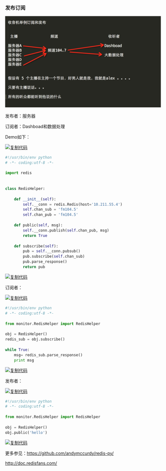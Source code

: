 ### 发布订阅

![订阅](./img/dingyue.png)



发布者：服务器

订阅者：Dashboad和数据处理

Demo如下：

[![复制代码](https://common.cnblogs.com/images/copycode.gif)](javascript:void(0);)

```python
#!/usr/bin/env python
# -*- coding:utf-8 -*-

import redis


class RedisHelper:

    def __init__(self):
        self.__conn = redis.Redis(host='10.211.55.4')
        self.chan_sub = 'fm104.5'
        self.chan_pub = 'fm104.5'

    def public(self, msg):
        self.__conn.publish(self.chan_pub, msg)
        return True

    def subscribe(self):
        pub = self.__conn.pubsub()
        pub.subscribe(self.chan_sub)
        pub.parse_response()
        return pub
```

[![复制代码](https://common.cnblogs.com/images/copycode.gif)](javascript:void(0);)

订阅者：

[![复制代码](https://common.cnblogs.com/images/copycode.gif)](javascript:void(0);)

```python
#!/usr/bin/env python
# -*- coding:utf-8 -*-
 
from monitor.RedisHelper import RedisHelper
 
obj = RedisHelper()
redis_sub = obj.subscribe()
 
while True:
    msg= redis_sub.parse_response()
    print msg
```

[![复制代码](https://common.cnblogs.com/images/copycode.gif)](javascript:void(0);)

发布者：

[![复制代码](https://common.cnblogs.com/images/copycode.gif)](javascript:void(0);)

```python
#!/usr/bin/env python
# -*- coding:utf-8 -*-
 
from monitor.RedisHelper import RedisHelper
 
obj = RedisHelper()
obj.public('hello')
```

[![复制代码](https://common.cnblogs.com/images/copycode.gif)](javascript:void(0);)

更多参见：https://github.com/andymccurdy/redis-py/

http://doc.redisfans.com/